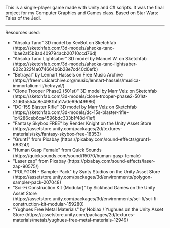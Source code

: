 This is a single-player game made with Unity and C# scripts. It was the final project for my Computer Graphics and Games class. Based on Star Wars: Tales of the Jedi.
<hr>

Resources used:
<ul>
  <li>"Ahsoka Tano" 3D model by KevBot on Sketchfab (https://sketchfab.com/3d-models/ahsoka-tano-1bae2a15b8ad409794acb20710ccd76d)</li>
<li>"Ahsoka Tano Lightsaber" 3D model by Manuel W. on Sketchfab (https://sketchfab.com/3d-models/ahsoka-tano-lightsaber-822c322f4a074664b6b28e7cd40d0efb)</li>
<li>“Betrayal” by Lennart Hassels on Free Music Archive (https://freemusicarchive.org/music/lennart-hassels/musica-immortalium-ii/betrayal/)</li>
<li>"Clone Trooper Phase2 (501st)" 3D model by Marr Velz on Sketchfab (https://sketchfab.com/3d-models/clone-trooper-phase2-501st-31d6f5554c8e4981bfa17a0e69d49986)</li>
<li>"DC-15S Blaster Rifle" 3D model by Marr Velz on Sketchfab (https://sketchfab.com/3d-models/dc-15s-blaster-rifle-1c4286ceb6ca4596bdc333b1f48d41ef) </li>
<li>"Fantasy Skybox FREE" by Render Knight on the Unity Asset Store (https://assetstore.unity.com/packages/2d/textures-materials/sky/fantasy-skybox-free-18353)</li>
<li>"Grunt1" from Pixabay (https://pixabay.com/sound-effects/grunt1-68324/) </li>
<li>"Human Gasp Female" from Quick Sounds (https://quicksounds.com/sound/15070/human-gasp-female)</li>
<li>"Laser zap" from Pixabay (https://pixabay.com/sound-effects/laser-zap-90575/)</li>
<li>"POLYGON - Sampler Pack" by Synty Studios on the Unity Asset Store (https://assetstore.unity.com/packages/3d/environments/polygon-sampler-pack-207048)</li>
<li>"Sci-Fi Construction Kit (Modular)" by Sickhead Games on the Unity Asset Store (https://assetstore.unity.com/packages/3d/environments/sci-fi/sci-fi-construction-kit-modular-159280)</li>
<li>"Yughues Free Metal Materials" by Nobiax / Yughues on the Unity Asset Store (https://assetstore.unity.com/packages/2d/textures-materials/metals/yughues-free-metal-materials-12949)</li>
</ul>
